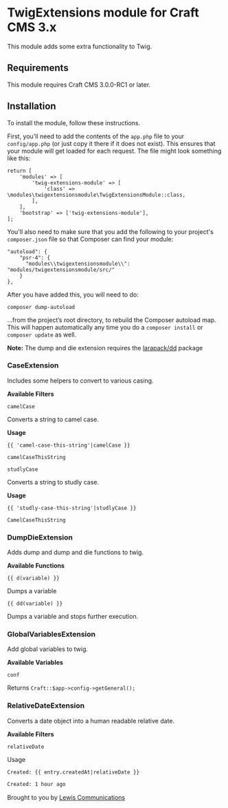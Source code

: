 # TwigExtensions module for Craft CMS 3.x

This module adds some extra functionality to Twig.

## Requirements

This module requires Craft CMS 3.0.0-RC1 or later.

## Installation

To install the module, follow these instructions.

First, you'll need to add the contents of the `app.php` file to your `config/app.php` (or just copy it there if it does not exist). This ensures that your module will get loaded for each request. The file might look something like this:
```
return [
    'modules' => [
        'twig-extensions-module' => [
            'class' => \modules\twigextensionsmodule\TwigExtensionsModule::class,
        ],
    ],
    'bootstrap' => ['twig-extensions-module'],
];
```
You'll also need to make sure that you add the following to your project's `composer.json` file so that Composer can find your module:

    "autoload": {
        "psr-4": {
          "modules\\twigextensionsmodule\\": "modules/twigextensionsmodule/src/"
        }
    },

After you have added this, you will need to do:

    composer dump-autoload

 …from the project’s root directory, to rebuild the Composer autoload map. This will happen automatically any time you do a `composer install` or `composer update` as well.

 **Note:** The dump and die extension requires the [larapack/dd](https://github.com/larapack/dd) package

### CaseExtension

Includes some helpers to convert to various casing.

**Available Filters**

`camelCase`

Converts a string to camel case.

**Usage**

```twig
{{ 'camel-case-this-string'|camelCase }}
```

```
camelCaseThisString
```

`studlyCase`

Converts a string to studly case.

**Usage**

```twig
{{ 'studly-case-this-string'|studlyCase }}
```

```
CamelCaseThisString
```

### DumpDieExtension

Adds dump and dump and die functions to twig.

**Available Functions**

```twig
{{ d(variable) }}
```

Dumps a variable

```twig
{{ dd(variable) }}
```

Dumps a variable and stops further execution.

### GlobalVariablesExtension

Add global variables to twig.

**Available Variables**

`conf`

Returns `Craft::$app->config->getGeneral();`

### RelativeDateExtension

Converts a date object into a human readable relative date.

**Available Filters**

`relativeDate`

Usage

```twig
Created: {{ entry.createdAt|relativeDate }}
```

```html
Created: 1 hour ago
```

Brought to you by [Lewis Communications](https://www.lewiscommunications.com)
